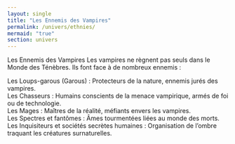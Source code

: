 ```yaml
---
layout: single
title: "Les Ennemis des Vampires"
permalink: /univers/ethnies/
mermaid: "true"
section: univers
---
```


Les Ennemis des Vampires
Les vampires ne règnent pas seuls dans le Monde des Ténèbres. Ils font face à de nombreux ennemis :

Les Loups-garous (Garous) : Protecteurs de la nature, ennemis jurés des vampires.
<br/>
Les Chasseurs : Humains conscients de la menace vampirique, armés de foi ou de technologie.
<br/>
Les Mages : Maîtres de la réalité, méfiants envers les vampires.
<br/>
Les Spectres et fantômes : Âmes tourmentées liées au monde des morts.
<br/>
Les Inquisiteurs et sociétés secrètes humaines : Organisation de l’ombre traquant les créatures surnaturelles.

